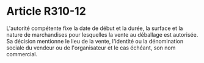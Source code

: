# Article R310-12

L'autorité compétente fixe la date de début et la durée, la surface et la nature de marchandises pour lesquelles la vente au déballage est autorisée. Sa décision mentionne le lieu de la vente, l'identité ou la dénomination sociale du vendeur ou de l'organisateur et le cas échéant, son nom commercial.
